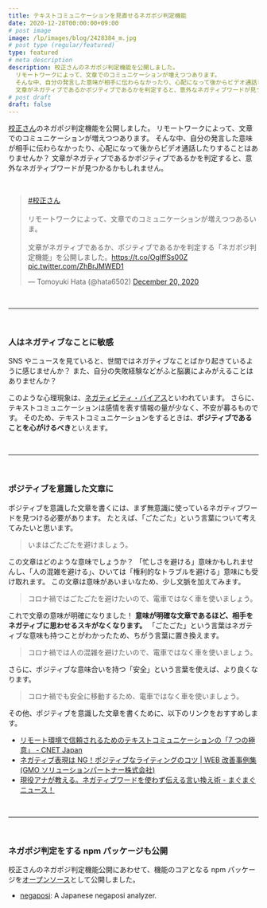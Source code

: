 ```yaml
---
title: テキストコミュニケーションを見直せるネガポジ判定機能
date: 2020-12-28T00:00:00+09:00
# post image
image: /lp/images/blog/2428384_m.jpg
# post type (regular/featured)
type: featured
# meta description
description: 校正さんのネガポジ判定機能を公開しました。
  リモートワークによって、文章でのコミュニケーションが増えつつあります。
  そんな中、自分の発言した意味が相手に伝わらなかったり、心配になって後からビデオ通話したりすることはありませんか？
  文章がネガティブであるかポジティブであるかを判定すると、意外なネガティブワードが見つかるかもしれません。
# post draft
draft: false
---
```


[校正さん](https://kohsei-san.b-hood.site/lp/)のネガポジ判定機能を公開しました。
リモートワークによって、文章でのコミュニケーションが増えつつあります。
そんな中、自分の発言した意味が相手に伝わらなかったり、心配になって後からビデオ通話したりすることはありませんか？
文章がネガティブであるかポジティブであるかを判定すると、意外なネガティブワードが見つかるかもしれません。

<br>

<blockquote class="twitter-tweet"><p lang="ja" dir="ltr"><a href="https://twitter.com/hashtag/%E6%A0%A1%E6%AD%A3%E3%81%95%E3%82%93?src=hash&amp;ref_src=twsrc%5Etfw">#校正さん</a><br><br>リモートワークによって、文章でのコミュニケーションが増えつつあるいま。<br><br>文章がネガティブであるか、ポジティブであるかを判定する「ネガポジ判定機能」を公開しました。<a href="https://t.co/OgIffSs00Z">https://t.co/OgIffSs00Z</a> <a href="https://t.co/ZhBrJMWED1">pic.twitter.com/ZhBrJMWED1</a></p>&mdash; Tomoyuki Hata (@hata6502) <a href="https://twitter.com/hata6502/status/1340789469302046720?ref_src=twsrc%5Etfw">December 20, 2020</a></blockquote> <script async src="https://platform.twitter.com/widgets.js" charset="utf-8"></script>

<br>
<hr>
<br>

### 人はネガティブなことに敏感

SNS やニュースを見ていると、世間ではネガティブなことばかり起きているように感じませんか？
また、自分の失敗経験などがふと脳裏によみがえることはありませんか？

このような心理現象は、[ネガティビティ・バイアス](https://www.jumonji-u.ac.jp/sscs/ikeda/cognitive_bias/cate_m/m_11.html)といわれています。
さらに、テキストコミュニケーションは感情を表す情報の量が少なく、不安が募るものです。
そのため、テキストコミュニケーションをするときは、**ポジティブであることを心がけるべき**といえます。

<br>
<hr>
<br>

### ポジティブを意識した文章に

ポジティブを意識した文章を書くには、まず無意識に使っているネガティブワードを見つける必要があります。
たとえば、「ごたごた」という言葉について考えてみたいと思います。

> いまはごたごたを避けましょう。

この文章はどのような意味でしょうか？
「忙しさを避ける」意味かもしれませんし、「人の混雑を避ける」、ひいては「権利的なトラブルを避ける」意味にも受け取れます。
この文章は意味があいまいなため、少し文脈を加えてみます。

> コロナ禍ではごたごたを避けたいので、電車ではなく車を使いましょう。

これで文章の意味が明確になりました！
**意味が明確な文章であるほど、相手をネガティブに思わせるスキがなくなります。**
「ごたごた」という言葉はネガティブな意味も持つことがわかったため、ちがう言葉に置き換えます。

> コロナ禍では人の混雑を避けたいので、電車ではなく車を使いましょう。

さらに、ポジティブな意味合いを持つ「安全」という言葉を使えば、より良くなります。

> コロナ禍でも安全に移動するため、電車ではなく車を使いましょう。

その他、ポジティブを意識した文章を書くために、以下のリンクをおすすめします。

- [リモート環境で信頼されるためのテキストコミュニケーションの「7 つの極意」 - CNET Japan](https://japan.cnet.com/article/35155786/)
- [ネガティブ表現は NG！ポジティブなライティングのコツ | WEB 改善事例集(GMO ソリューションパートナー株式会社)](https://xn--web-oi9du9bc8tgu2a.com/positive-writing/)
- [現役アナが教える。ネガティブワードを使わず伝える言い換え術 - まぐまぐニュース！](https://www.mag2.com/p/news/422189)

<br>
<hr>
<br>

### ネガポジ判定をする npm パッケージも公開

校正さんのネガポジ判定機能公開にあわせて、機能のコアとなる npm パッケージを[オープンソース](https://ja.wikipedia.org/wiki/%E3%82%AA%E3%83%BC%E3%83%97%E3%83%B3%E3%82%BD%E3%83%BC%E3%82%B9)として公開しました。

- [negaposi](https://github.com/hata6502/negaposi): A Japanese negaposi analyzer.
